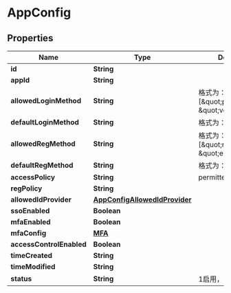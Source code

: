 

# AppConfig


## Properties

| Name | Type | Description | Notes |
|------------ | ------------- | ------------- | -------------|
|**id** | **String** |  |  |
|**appId** | **String** |  |  |
|**allowedLoginMethod** | **String** | 格式为：[\&quot;password\&quot;, \&quot;vercode\&quot;] |  [optional] |
|**defaultLoginMethod** | **String** | 格式为：password |  [optional] |
|**allowedRegMethod** | **String** | 格式为：[\&quot;mobile\&quot;, \&quot;email\&quot;] |  [optional] |
|**defaultRegMethod** | **String** | 格式为：mobile |  [optional] |
|**accessPolicy** | **String** | permitted,all |  [optional] |
|**regPolicy** | **String** |  |  [optional] |
|**allowedIdProvider** | [**AppConfigAllowedIdProvider**](AppConfigAllowedIdProvider.md) |  |  [optional] |
|**ssoEnabled** | **Boolean** |  |  |
|**mfaEnabled** | **Boolean** |  |  |
|**mfaConfig** | [**MFA**](MFA.md) |  |  [optional] |
|**accessControlEnabled** | **Boolean** |  |  |
|**timeCreated** | **String** |  |  |
|**timeModified** | **String** |  |  |
|**status** | **String** | 1启用，0禁用 |  |




